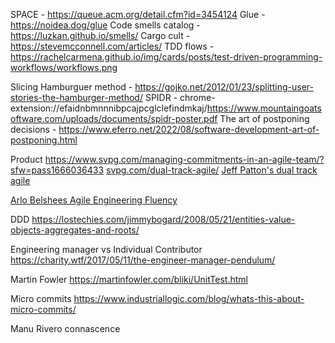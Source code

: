 SPACE - https://queue.acm.org/detail.cfm?id=3454124
Glue - https://noidea.dog/glue
Code smells catalog - https://luzkan.github.io/smells/
Cargo cult - https://stevemcconnell.com/articles/
TDD flows - https://rachelcarmena.github.io/img/cards/posts/test-driven-programming-workflows/workflows.png

Slicing
Hamburguer method - https://gojko.net/2012/01/23/splitting-user-stories-the-hamburger-method/
SPIDR - chrome-extension://efaidnbmnnnibpcajpcglclefindmkaj/https://www.mountaingoatsoftware.com/uploads/documents/spidr-poster.pdf
The art of postponing decisions - https://www.eferro.net/2022/08/software-development-art-of-postponing.html

Product
https://www.svpg.com/managing-commitments-in-an-agile-team/?sfw=pass1666036433
[svpg.com/dual-track-agile/](https://www.svpg.com/dual-track-agile/)
[Jeff Patton's dual track agile](https://jpattonassociates.com/dual-track-development/) 

[Arlo Belshees Agile Engineering Fluency](https://arlobelshee.github.io/AgileEngineeringFluency/Stages_of_practice_map.html?)

DDD
https://lostechies.com/jimmybogard/2008/05/21/entities-value-objects-aggregates-and-roots/

Engineering manager vs Individual Contributor
https://charity.wtf/2017/05/11/the-engineer-manager-pendulum/

Martin Fowler
https://martinfowler.com/bliki/UnitTest.html

Micro commits
https://www.industriallogic.com/blog/whats-this-about-micro-commits/

Manu Rivero connascence
